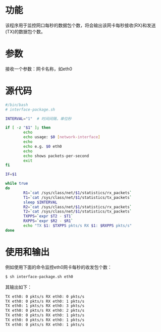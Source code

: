 # 功能

该程序用于监控网口每秒的数据包个数，将会输出该网卡每秒接收(RX)和发送(TX)的数据包个数。



# 参数

接收一个参数：网卡名称，如eth0



# 源代码

```bash
#/bin/bash
# interface-package.sh

INTERVAL="1"  # 时间间隔，单位秒

if [ -z "$1" ]; then
        echo
        echo usage: $0 [network-interface]
        echo
        echo e.g. $0 eth0
        echo
        echo shows packets-per-second
        exit
fi

IF=$1

while true
do
        R1=`cat /sys/class/net/$1/statistics/rx_packets`
        T1=`cat /sys/class/net/$1/statistics/tx_packets`
        sleep $INTERVAL
        R2=`cat /sys/class/net/$1/statistics/rx_packets`
        T2=`cat /sys/class/net/$1/statistics/tx_packets`
        TXPPS=`expr $T2 - $T1`
        RXPPS=`expr $R2 - $R1`
        echo "TX $1: $TXPPS pkts/s RX $1: $RXPPS pkts/s"
done

```



# 使用和输出

例如使用下面的命令监控eth0网卡每秒的收发包个数：

```bash
$ sh interface-package.sh eth0
```



其输出如下：

```bash
TX eth0: 0 pkts/s RX eth0: 0 pkts/s
TX eth0: 0 pkts/s RX eth0: 1 pkts/s
TX eth0: 1 pkts/s RX eth0: 3 pkts/s
TX eth0: 0 pkts/s RX eth0: 2 pkts/s
TX eth0: 0 pkts/s RX eth0: 1 pkts/s
TX eth0: 0 pkts/s RX eth0: 1 pkts/s
TX eth0: 0 pkts/s RX eth0: 1 pkts/s
```


